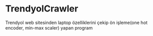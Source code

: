 # TrendyolCrawler
Trendyol web sitesinden laptop özelliklerini çekip ön işleme(one hot encoder, min-max scaler) yapan program
